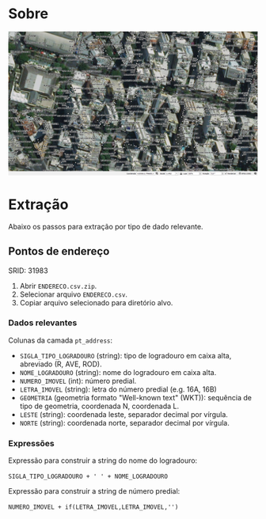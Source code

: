 # Sobre

![](preview.png)

# Extração
Abaixo os passos para extração por tipo de dado relevante.

## Pontos de endereço
SRID: 31983
1. Abrir `ENDERECO.csv.zip`.
2. Selecionar arquivo `ENDERECO.csv`.
3. Copiar arquivo selecionado para diretório alvo.

### Dados relevantes
Colunas da camada `pt_address`:
* `SIGLA_TIPO_LOGRADOURO` (string): tipo de logradouro em caixa alta, abreviado (R, AVE, ROD).
* `NOME_LOGRADOURO` (string): nome do logradouro em caixa alta.
* `NUMERO_IMOVEL` (int): número predial.
* `LETRA_IMOVEL` (string): letra do número predial (e.g. 16A, 16B)
* `GEOMETRIA` (geometria formato "Well-known text" (WKT)): sequência de tipo de geometria, coordenada N, coordenada L.
* `LESTE` (string): coordenada leste, separador decimal por vírgula.
* `NORTE` (string): coordenada norte, separador decimal por vírgula.

### Expressões
Expressão para construir a string do nome do logradouro:

`SIGLA_TIPO_LOGRADOURO + ' ' + NOME_LOGRADOURO`

Expressão para construir a string de número predial:

`NUMERO_IMOVEL + if(LETRA_IMOVEL,LETRA_IMOVEL,'')`
